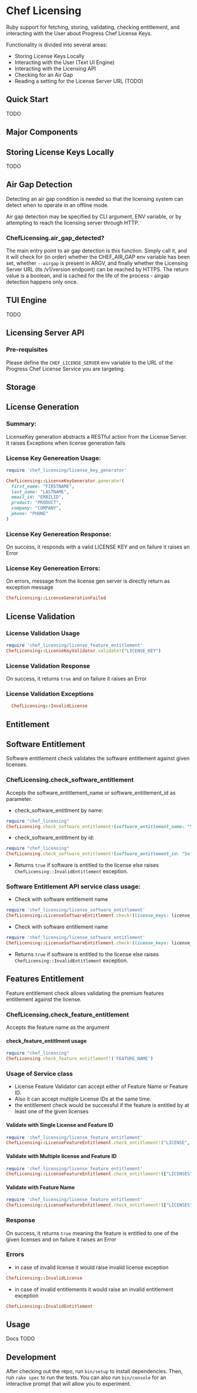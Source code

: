 # Chef Licensing

Ruby support for fetching, storing, validating, checking entitlement, and interacting with the User about Progress Chef License Keys.

Functionality is divided into several areas:

* Storing License Keys Locally
* Interacting with the User (Text UI Engine)
* Interacting with the Licensing API
* Checking for an Air Gap
* Reading a setting for the License Server URL (TODO)

## Quick Start

TODO

## Major Components

## Storing License Keys Locally

TODO

## Air Gap Detection

Detecting an air gap condition is needed so that the licensing system can detect when to operate in an offline mode.

Air gap detection may be specified by CLI argument, ENV variable, or by attempting to reach the licensing server through HTTP.

### ChefLicensing.air_gap_detected?

The main entry point to air gap detection is this function. Simply call it, and it will check for (in order) whether the CHEF_AIR_GAP env variable has been set, whether `--airgap` is present in ARGV, and finally whether the Licensing Server URL (its /v1/version endpoint) can be reached by HTTPS. The return value is a boolean, and is cached for the life of the process - airgap detection happens only once.

## TUI Engine

TODO

## Licensing Server API

### Pre-requisites

Please define the `CHEF_LICENSE_SERVER` env variable to the URL of the Progress Chef License Service you are targeting.

## Storage

## License Generation

### Summary:

LicenseKey generation abstracts a RESTful action from the License Server. It raises Exceptions when license generation fails

### License Key Genereation Usage:


```ruby
require 'chef_licensing/license_key_generator'

ChefLicensing::LicenseKeyGenerator.generate!(
  first_name: "FIRSTNAME",
  last_name: "LASTNAME",
  email_id: "EMAILID",
  product: "PRODUCT",
  company: "COMPANY",
  phone: "PHONE"
)
```

### License Key Genereation Response:

On success, it responds with a valid LICENSE KEY and on failure it raises an Error

### License Key Genereation Errors:

On errors, message from the license gen server is directly return as exception message

```ruby
ChefLicensing::LicenseGenerationFailed
```

## License Validation

### License Validation Usage

```ruby
require 'chef_licensing/license_feature_entitlement'
ChefLicensing::LicenseKeyValidator.validate!("LICENSE_KEY")
```

### License Validation Response

On success, it returns `true` and on failure it raises an Error

### License Validation Exceptions

```ruby
  ChefLicensing::InvalidLicense
```

## Entitlement

## Software Entitlement

Software entitlement check validates the software entitlement against given licenses.

### ChefLicensing.check_software_entitlement

Accepts the software_entitlement_name or software_entitlement_id as parameter.

* check_software_entitlment by name:

```ruby
require "chef_licensing"
ChefLicensing.check_software_entitlement!(software_entitlement_name: "Software-Name")
```

* check_software_entitlment by id:

```ruby
require "chef_licensing"
ChefLicensing.check_software_entitlement!(software_entitlement_id: "Software-ID")
```

* Returns `true` if software is entitled to the license else raises `ChefLicensing::InvalidEntitlement` exception.

### Software Entitlement API service class usage:

* Check with software entitlement name

 ```ruby
require 'chef_licensing/license_software_entitlement'
ChefLicensing::LicenseSoftwareEntitlement.check!(license_keys: license_keys, software_entitlement_name: software_entitlement_name)
```

* Check with software entitlement name

 ```ruby
require 'chef_licensing/license_software_entitlement'
ChefLicensing::LicenseSoftwareEntitlement.check!(license_keys: license_keys, software_entitlement_id: software_entitlement_id)
```

* Returns `true` if software is entitled to the license else raises `ChefLicensing::InvalidEntitlement` exception.

## Features Entitlement

Feature entitlement check allows validating the premium features entitlement against the license.

### ChefLicensing.check_feature_entitlement

Accepts the feature name as the argument

#### check_feature_entitlment usage

```ruby
require "chef_licensing"
ChefLicensing.check_feature_entitlement!('FEATURE_NAME')
```

### Usage of Service class

* License Feature Validator can accept either of Feature Name or Feature ID.
* Also it can accept multiple License IDs at the same time.
* the entitlement check would be successful if the feature is entitled by at least one of the given licenses

#### Validate with Single License and Feature ID

```ruby
require 'chef_licensing/license_feature_entitlement'
ChefLicensing::LicenseFeatureEntitlement.check_entitlement!("LICENSE", feature_id: "FEATURE_ID")
```

#### Validate with Multiple license and Feature ID

```ruby
require 'chef_licensing/license_feature_entitlement'
ChefLicensing::LicenseFeatureEntitlement.check_entitlement!(["LICENSES"], feature_id: "FEATURE_ID")
```

#### Validate with Feature Name

```ruby
require 'chef_licensing/license_feature_entitlement'
ChefLicensing::LicenseFeatureEntitlement.check_entitlement!(["LICENSES"], feature_name: "FEATURE_NAME")
```

### Response

On success, it returns `true` meaning the feature is entitled to one of the given licenses and
on failure it raises an Error

### Errors

* in case of invalid license it would raise invalid license exception

```ruby
ChefLicensing::InvalidLicense
```

* in case of invalid entitlements it would raise an invalid entitlement exception

```ruby
ChefLicensing::InvalidEntitlement
```

## Usage

Docs TODO

## Development

After checking out the repo, run `bin/setup` to install dependencies. Then, run `rake spec` to run the tests. You can also run `bin/console` for an interactive prompt that will allow you to experiment.
